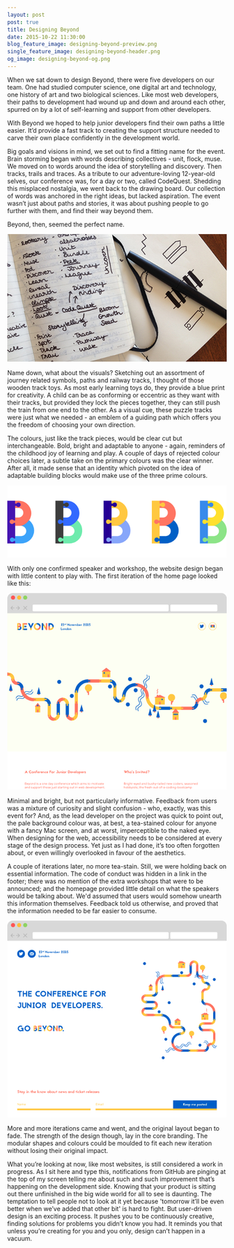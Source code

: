 ```yaml
---
layout: post
post: true
title: Designing Beyond
date: 2015-10-22 11:30:00
blog_feature_image: designing-beyond-preview.png
single_feature_image: designing-beyond-header.png
og_image: designing-beyond-og.png
---
```


When we sat down to design Beyond, there were five developers on our team. One had studied computer science, one digital art and technology, one history of art and two biological sciences. Like most web developers, their paths to development had wound up and down and around each other, spurred on by a lot of self-learning and support from other developers.

With Beyond we hoped to help junior developers find their own paths a little easier. It’d provide a fast track to creating the support structure needed to carve their own place confidently in the development world.

Big goals and visions in mind, we set out to find a fitting name for the event. Brain storming began with words describing collectives - unit, flock, muse. We moved on to words around the idea of storytelling and discovery. Then tracks, trails and traces. As a tribute to our adventure-loving 12-year-old selves, our conference was, for a day or two, called CodeQuest. Shedding this misplaced nostalgia, we went back to the drawing board. Our collection of words was anchored in the right ideas, but lacked aspiration. The event wasn’t just about paths and stories, it was about pushing people to go further with them, and find their way beyond them.

Beyond, then, seemed the perfect name.

![Sketches](/img/blog-content/designing-beyond-brainstorming.jpeg)

Name down, what about the visuals? Sketching out an assortment of journey related symbols, paths and railway tracks, I thought of those wooden track toys. As most early learning toys do, they provide a blue print for creativity. A child can be as conforming or eccentric as they want with their tracks, but provided they lock the pieces together, they can still push the train from one end to the other. As a visual cue, these puzzle tracks were just what we needed - an emblem of a guiding path which offers you the freedom of choosing your own direction.  

The colours, just like the track pieces, would be clear cut but interchangeable. Bold, bright and adaptable to anyone - again, reminders of the childhood joy of learning and play. A couple of days of rejected colour choices later, a subtle take on the primary colours was the clear winner. After all, it made sense that an identity which pivoted on the idea of adaptable building blocks would make use of the three prime colours.

![Beyond Colours](/img/blog-content/designing-beyond-colours.png)

With only one confirmed speaker and workshop, the website design began with little content to play with. The first iteration of the home page looked like this:

![First Homepage Design](/img/blog-content/designing-beyond-first-website-design.png)

Minimal and bright, but not particularly informative. Feedback from users was a mixture of curiosity and slight confusion - who, exactly, was this event for? And, as the lead developer on the project was quick to point out, the pale background colour was, at best, a tea-stained colour for anyone with a fancy Mac screen, and at worst, imperceptible to the naked eye. When designing for the web, accessibility needs to be considered at every stage of the design process. Yet just as I had done, it’s too often forgotten about, or even willingly overlooked in favour of the aesthetics.

A couple of iterations later, no more tea-stain. Still, we were holding back on essential information. The code of conduct was hidden in a link in the footer; there was no mention of the extra workshops that were to be announced; and the homepage provided little detail on what the speakers would be talking about. We'd assumed that users would somehow unearth this information themselves. Feedback told us otherwise, and proved that the information needed to be far easier to consume.

![Second Homepage Design](/img/blog-content/designing-beyond-second-website-design.png)


More and more iterations came and went, and the original layout began to fade. The strength of the design though, lay in the core branding. The modular shapes and colours could be moulded to fit each new iteration without losing their original impact.

What you’re looking at now, like most websites, is still considered a work in progress. As I sit here and type this, notifications from GitHub are pinging at the top of my screen telling me about such and such improvement that’s happening on the development side. Knowing that your product is sitting out there unfinished in the big wide world for all to see is daunting. The temptation to tell people not to look at it yet because 'tomorrow it’ll be even better when we’ve added that other bit' is hard to fight. But user-driven design is an exciting process. It pushes you to be continuously creative, finding solutions for problems you didn’t know you had. It reminds you that unless you’re creating for you and you only, design can’t happen in a vacuum.
